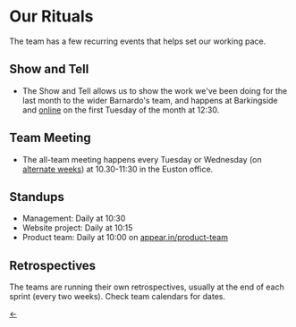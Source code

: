 # Our Rituals

The team has a few recurring events that helps set our working pace. 

## Show and Tell
- The Show and Tell allows us to show the work we've been doing for the last month to the wider Barnardo's team, and happens at Barkingside and [online](http://dr.barnar.do/live) on the first Tuesday of the month at 12:30.

## Team Meeting
- The all-team meeting happens every Tuesday or Wednesday (on [alternate weeks](https://barnardos.slack.com/messages/G46UGLXF1/convo/G46UGLXF1-1506410906.000127/)) at 10.30-11:30 in the Euston office.  

## Standups
- Management: Daily at 10:30
- Website project: Daily at 10:15
- Product team: Daily at 10:00 on [appear.in/product-team](http://appear.in/product-team)

## Retrospectives

The teams are running their own retrospectives, usually at the end of each sprint (every two weeks). Check team calendars for dates.

[←](readme.md)
